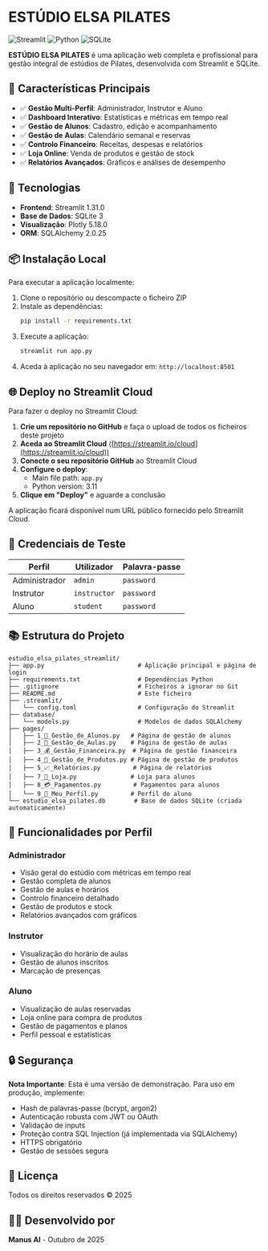 # ESTÚDIO ELSA PILATES

![Streamlit](https://img.shields.io/badge/Streamlit-1.31.0-FF4B4B.svg?logo=streamlit)
![Python](https://img.shields.io/badge/Python-3.11-3776AB.svg?logo=python)
![SQLite](https://img.shields.io/badge/SQLite-3-003B57.svg?logo=sqlite)

**ESTÚDIO ELSA PILATES** é uma aplicação web completa e profissional para gestão integral de estúdios de Pilates, desenvolvida com Streamlit e SQLite.

## 🎯 Características Principais

- ✅ **Gestão Multi-Perfil**: Administrador, Instrutor e Aluno
- ✅ **Dashboard Interativo**: Estatísticas e métricas em tempo real
- ✅ **Gestão de Alunos**: Cadastro, edição e acompanhamento
- ✅ **Gestão de Aulas**: Calendário semanal e reservas
- ✅ **Controlo Financeiro**: Receitas, despesas e relatórios
- ✅ **Loja Online**: Venda de produtos e gestão de stock
- ✅ **Relatórios Avançados**: Gráficos e análises de desempenho

## 🚀 Tecnologias

- **Frontend**: Streamlit 1.31.0
- **Base de Dados**: SQLite 3
- **Visualização**: Plotly 5.18.0
- **ORM**: SQLAlchemy 2.0.25

## 📦 Instalação Local

Para executar a aplicação localmente:

1. Clone o repositório ou descompacte o ficheiro ZIP
2. Instale as dependências:
   ```bash
   pip install -r requirements.txt
   ```
3. Execute a aplicação:
   ```bash
   streamlit run app.py
   ```
4. Aceda à aplicação no seu navegador em: `http://localhost:8501`

## 🌐 Deploy no Streamlit Cloud

Para fazer o deploy no Streamlit Cloud:

1. **Crie um repositório no GitHub** e faça o upload de todos os ficheiros deste projeto
2. **Aceda ao Streamlit Cloud** ([https://streamlit.io/cloud](https://streamlit.io/cloud))
3. **Conecte o seu repositório GitHub** ao Streamlit Cloud
4. **Configure o deploy**:
   - Main file path: `app.py`
   - Python version: 3.11
5. **Clique em "Deploy"** e aguarde a conclusão

A aplicação ficará disponível num URL público fornecido pelo Streamlit Cloud.

## 🔑 Credenciais de Teste

| Perfil | Utilizador | Palavra-passe |
|--------|-----------|---------------|
| Administrador | `admin` | `password` |
| Instrutor | `instructor` | `password` |
| Aluno | `student` | `password` |

## 📚 Estrutura do Projeto

```
estudio_elsa_pilates_streamlit/
├── app.py                          # Aplicação principal e página de login
├── requirements.txt                # Dependências Python
├── .gitignore                      # Ficheiros a ignorar no Git
├── README.md                       # Este ficheiro
├── .streamlit/
│   └── config.toml                 # Configuração do Streamlit
├── database/
│   └── models.py                   # Modelos de dados SQLAlchemy
├── pages/
│   ├── 1_👥_Gestão_de_Alunos.py   # Página de gestão de alunos
│   ├── 2_📅_Gestão_de_Aulas.py    # Página de gestão de aulas
│   ├── 3_💰_Gestão_Financeira.py  # Página de gestão financeira
│   ├── 4_🛒_Gestão_de_Produtos.py # Página de gestão de produtos
│   ├── 5_📈_Relatórios.py         # Página de relatórios
│   ├── 7_🛒_Loja.py               # Loja para alunos
│   ├── 8_💳_Pagamentos.py         # Pagamentos para alunos
│   └── 9_👤_Meu_Perfil.py         # Perfil do aluno
└── estudio_elsa_pilates.db        # Base de dados SQLite (criada automaticamente)
```

## 📝 Funcionalidades por Perfil

### Administrador
- Visão geral do estúdio com métricas em tempo real
- Gestão completa de alunos
- Gestão de aulas e horários
- Controlo financeiro detalhado
- Gestão de produtos e stock
- Relatórios avançados com gráficos

### Instrutor
- Visualização do horário de aulas
- Gestão de alunos inscritos
- Marcação de presenças

### Aluno
- Visualização de aulas reservadas
- Loja online para compra de produtos
- Gestão de pagamentos e planos
- Perfil pessoal e estatísticas

## 🔒 Segurança

**Nota Importante**: Esta é uma versão de demonstração. Para uso em produção, implemente:
- Hash de palavras-passe (bcrypt, argon2)
- Autenticação robusta com JWT ou OAuth
- Validação de inputs
- Proteção contra SQL Injection (já implementada via SQLAlchemy)
- HTTPS obrigatório
- Gestão de sessões segura

## 📄 Licença

Todos os direitos reservados © 2025

## 👨‍💻 Desenvolvido por

**Manus AI** - Outubro de 2025

